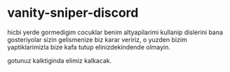 # vanity-sniper-discord
hicbi yerde gormedigim cocuklar benim altyapilarimi kullanip dislerini bana gosteriyolar
sizin gelismenize biz karar veririz, o yuzden bizim yaptiklarimizla bize kafa tutup elinizdekindende olmayin.

gotunuz kalktiginda elimiz kalkacak.
